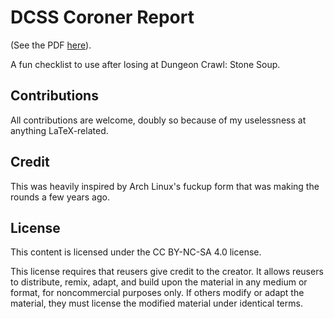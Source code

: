 # DCSS Coroner Report

(See the PDF [here](https://github.com/kiedtl/dcss-coroner/releases/download/v1/coroner.pdf)).

A fun checklist to use after losing at Dungeon Crawl: Stone Soup.

## Contributions

All contributions are welcome, doubly so because of my uselessness at anything
LaTeX-related.

## Credit

This was heavily inspired by Arch Linux's fuckup form that was making the rounds
a few years ago.

## License

This content is licensed under the CC BY-NC-SA 4.0 license.

This license requires that reusers give credit to the creator. It allows reusers
to distribute, remix, adapt, and build upon the material in any medium or
format, for noncommercial purposes only. If others modify or adapt the material,
they must license the modified material under identical terms.
